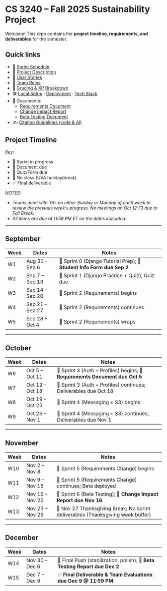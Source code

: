 # CS 3240 – Fall 2025 Sustainability Project

Welcome! This repo contains the **project timeline, requirements, and deliverables** for the semester.

## Quick links
- 📅 [Sprint Schedule](docs/sprints.md)
- 📘 [Project Description](docs/project_description.md)
- 📝 [User Stories](docs/user_stories.md)
- 👥 [Team Roles](docs/team_roles.md)
- 🧭 [Grading & XP Breakdown](docs/grading.md)
- 🛠️ [Local Setup](docs/setup.md) · [Deployment](docs/deployment.md) · [Tech Stack](docs/tech_stack.md)
- 🧾 Documents:
  - [Requirements Document](#)
  - [Change Impact Report](#)
  - [Beta Testing Document](#)
- ✍️ [Citation Guidelines (code & AI)](docs/citation_guidelines.md)

## Project Timeline

_Key:_
- 🚀 Sprint in progress  
- 📄 Document due  
- 📝 Quiz/Form due  
- 🛑 No class (UVA holiday/break)  
- ✅ Final deliverable  

_NOTES:_ 
- _Teams meet with TAs on either Sunday or Monday of each week to review the previous week's progress.  No meetings on Oct 12-13 due to Fall Break._
- _All items are due at 11:59 PM ET on the dates indicated._
---

## September
| Week | Dates        | Notes |
|------|-------------|-------|
| W1   | Aug 31 – Sep 6  | 🚀 Sprint 0 (Django Tutorial Prep); 📝 **Student Info Form due Sep 2** |
| W2   | Sep 7 – Sep 13  | 🚀 Sprint 1 (Django Practice + Quiz); Quiz due |
| W3   | Sep 14 – Sep 20 | 🚀 Sprint 2 (Requirements) begins |
| W4   | Sep 21 – Sep 27 | 🚀 Sprint 2 (Requirements) continues |
| W5   | Sep 28 – Oct 4  | 🚀 Sprint 2 (Requirements) wraps |

---

## October
| Week | Dates        | Notes |
|------|-------------|-------|
| W6   | Oct 5 – Oct 11 | 🚀 Sprint 3 (Auth + Profiles) begins; 📄 **Requirements Document due Oct 5** |
| W7   | Oct 12 – Oct 18 | 🚀 Sprint 3 (Auth + Profiles) continues; Deliverables due Oct 18 |
| W8   | Oct 19 – Oct 25 | 🚀 Sprint 4 (Messaging + S3) begins |
| W9   | Oct 26 – Nov 1  | 🚀 Sprint 4 (Messaging + S3) continues; Deliverables due Nov 1 |

---

## November
| Week | Dates        | Notes |
|------|-------------|-------|
| W10  | Nov 2 – Nov 8  | 🚀 Sprint 5 (Requirements Change) begins |
| W11  | Nov 9 – Nov 15 | 🚀 Sprint 5 (Requirements Change) continues; Beta deployed |
| W12  | Nov 16 – Nov 22 | 🚀 Sprint 6 (Beta Testing); 📄 **Change Impact Report due Nov 16** |
| W13  | Nov 23 – Nov 29 | 🛑 Nov 27 Thanksgiving Break; No sprint deliverables (Thanksgiving week buffer) |

---

## December
| Week | Dates        | Notes |
|------|-------------|-------|
| W14  | Nov 30 – Dec 6  | 🚀 Final Push (stabilization, polish); 📄 **Beta Testing Report due Dec 2** |
| W15  | Dec 7 – Dec 9   | ✅ **Final Deliverable & Team Evaluations due Dec 9 @ 11:59 PM** |
